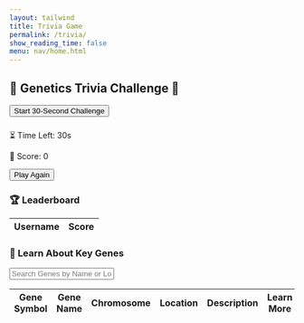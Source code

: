 ```yaml
---
layout: tailwind
title: Trivia Game
permalink: /trivia/
show_reading_time: false
menu: nav/home.html
---
```


<div class="pt-6"></div>

<div class="trivia-container space-y-6 p-6 bg-blue-100 rounded-2xl shadow-2xl max-w-2xl mx-auto font-[Comic Sans MS,cursive,sans-serif]">
  <h2 class="text-3xl font-extrabold text-blue-800 text-center">🧬 Genetics Trivia Challenge 🧠</h2>

  <div class="text-center">
    <button id="startGameButton"
      class="bg-blue-500 text-white px-6 py-3 rounded-full hover:bg-blue-600 focus:outline-none focus:ring-2 focus:ring-blue-300 shadow-md transition duration-300">
      Start 30‑Second Challenge
    </button>
  </div>

  <div id="gameContainer" class="hidden space-y-4">
    <h3 id="questionText" class="text-xl font-semibold text-blue-900 text-center"></h3>
    <div id="answersContainer" class="grid grid-cols-2 gap-4"></div>
    <div class="flex justify-between px-2">
      <p class="text-blue-800">⏳ Time Left: <span id="timer" class="font-bold text-blue-600">30</span>s</p>
      <p class="text-blue-800">🌟 Score: <span id="score" class="font-bold text-blue-700">0</span></p>
    </div>
  </div>

  <button id="playAgainButton"
          class="hidden bg-blue-400 text-white px-6 py-3 rounded-full hover:bg-blue-500 focus:outline-none focus:ring-2 focus:ring-blue-300 shadow-md transition duration-300">
     Play Again
  </button>

  <div id="leaderboardContainer" class="space-y-2 max-h-64 overflow-y-auto bg-white p-4 rounded-xl shadow-inner">
    <h3 class="text-xl font-semibold text-blue-900 text-center">🏆 Leaderboard</h3>
    <table class="w-full table-auto border-collapse">
      <thead>
        <tr class="bg-blue-200">
          <th class="border px-3 py-2 text-blue-900">Username</th>
          <th class="border px-3 py-2 text-blue-900">Score</th>
        </tr>
      </thead>
      <tbody id="leaderboardBody" class="text-blue-800"></tbody>
    </table>
  </div>

  <p id="message" class="text-red-500 text-center pt-2"></p>

  <!-- 🧬 Gene Information Table Section -->
  <div id="geneTableSection" class="mt-10">
    <h3 class="text-xl font-bold text-center text-blue-900 mb-4">🧬 Learn About Key Genes</h3>
    <!-- Search Bar -->
    <div class="mb-4 text-center">
    <input
      id="geneSearch"
      type="text"
      placeholder="Search Genes by Name or Location"
      class="p-2 border-2 border-gray-300 rounded-lg w-80 text-black"
      oninput="filterGeneTable()">    
    </div>
    <div id="geneTableContainer" class="overflow-x-auto bg-white rounded-2xl shadow-inner">
      <table class="min-w-full table-auto text-center border-collapse">
        <thead>
          <tr class="bg-blue-200">
            <th class="border px-3 py-2 text-blue-900">Gene Symbol</th>
            <th class="border px-3 py-2 text-blue-900">Gene Name</th>
            <th class="border px-3 py-2 text-blue-900">Chromosome</th>
            <th class="border px-3 py-2 text-blue-900">Location</th>
            <th class="border px-3 py-2 text-blue-900">Description</th>
            <th class="border px-3 py-2 text-blue-900">Learn More</th>
          </tr>
        </thead>
        <tbody id="geneTableBody" class="text-blue-800">
          <!-- Gene data rows will be dynamically inserted here -->
        </tbody>
      </table>
    </div>
  </div>
</div>

<script type="module">
  import { pythonURI, fetchOptions } from '{{site.baseurl}}/assets/js/api/config.js';

  let currentQuestions = [];

  async function getUserId() {
    const res = await fetch(pythonURI + '/api/id', fetchOptions);
    return (await res.json()).id;
  }

  async function fetchGameQuestions() {
    const res = await fetch(pythonURI + '/api/get_questions', fetchOptions);
    if (!res.ok) throw new Error('Failed to load questions');
    return await res.json();
  }

  async function updateLeaderboard() {
    const topRes = await fetch(pythonURI + '/api/scoreboard/top', fetchOptions);
    const top = await topRes.json();
    const tbody = document.getElementById('leaderboardBody');
    tbody.innerHTML = '';
    top.forEach(e => {
      const row = document.createElement('tr');
      row.innerHTML = `
        <td class="border px-2 py-1">${e.username}</td>
        <td class="border px-2 py-1">${e.score}</td>
      `;
      tbody.appendChild(row);
    });
  }

  function startChallenge(questions) {
    let idx = 0, score = 0;
    const duration = 30;
    let timeLeft = duration, timerId;
    const startBtn = document.getElementById('startGameButton');
    const gameCtn = document.getElementById('gameContainer');
    const qText    = document.getElementById('questionText');
    const ansCtn   = document.getElementById('answersContainer');
    const timerEl  = document.getElementById('timer');
    const scoreEl  = document.getElementById('score');
    const playAgainBtn = document.getElementById('playAgainButton');

    // Reset UI
    scoreEl.textContent = '0';
    timerEl.textContent = duration;
    startBtn.classList.add('hidden');
    playAgainBtn.classList.add('hidden');
    gameCtn.classList.remove('hidden');

    function showQuestion() {
      if (idx >= questions.length) idx = 0;
      const q = questions[idx++];
      qText.textContent = q.question;
      ansCtn.innerHTML = '';

      const opts = [...q.options].sort(() => Math.random() - 0.5);
      opts.forEach(opt => {
        const btn = document.createElement('button');
        btn.className = 'bg-blue-500 text-white p-3 rounded-lg hover:bg-blue-400 focus:outline-none focus:ring-2 focus:ring-blue-300 transition-all';
        btn.textContent = opt;

        btn.addEventListener('click', () => {
          ansCtn.querySelectorAll('button').forEach(b => b.disabled = true);

          if (opt === q.correct_answer) {
            btn.classList.remove('bg-blue-500', 'hover:bg-blue-400');
            btn.classList.add('bg-green-500', 'animate-pulse');
            score++;
            scoreEl.textContent = score;
          } else {
            btn.classList.remove('bg-blue-500', 'hover:bg-blue-400');
            btn.classList.add('bg-red-500', 'animate-pulse');
          }

          setTimeout(() => {
            btn.classList.remove('animate-pulse');
            updateLeaderboard();
            showQuestion();
          }, 800);
        });

        ansCtn.appendChild(btn);
      });
    }

    function tick() {
      timeLeft--;
      timerEl.textContent = timeLeft;
      if (timeLeft <= 0) {
        clearInterval(timerId);
        endChallenge();
      }
    }

    async function endChallenge() {
      ansCtn.querySelectorAll('button').forEach(b => b.disabled = true);
      const userId = await getUserId();
      await fetch(pythonURI + '/api/scoreboard/', {
        ...fetchOptions,
        method: 'POST',
        body: JSON.stringify({ score, userId })
      });
      updateLeaderboard();
      playAgainBtn.classList.remove('hidden');
    }

    showQuestion();
    timerId = setInterval(tick, 1000);
  }

  document.getElementById('startGameButton').addEventListener('click', async () => {
    document.getElementById('message').textContent = '';
    try {
      currentQuestions = await fetchGameQuestions();
      startChallenge(currentQuestions);
    } catch (e) {
      document.getElementById('message').textContent = e.message;
    }
  });

  document.getElementById('playAgainButton').addEventListener('click', async () => {
    document.getElementById('message').textContent = '';
    document.getElementById('playAgainButton').classList.add('hidden');
    try {
      currentQuestions = await fetchGameQuestions();
      startChallenge(currentQuestions);
    } catch (e) {
      document.getElementById('message').textContent = e.message;
    }
  });

  document.addEventListener("DOMContentLoaded", async () => {
    updateLeaderboard();
    const genes = await fetchGeneResources();
    renderGeneTable(genes);
  });

  async function fetchGeneResources() {
    const res = await fetch(pythonURI + '/api/gene_resources', fetchOptions);
    if (!res.ok) throw new Error('Failed to load gene resources');
    return await res.json();
  }

  function renderGeneTable(genes) {
    const tbody = document.getElementById('geneTableBody');
    tbody.innerHTML = '';

    genes.forEach(gene => {
      const row = document.createElement('tr');
      row.innerHTML = `
        <td class="border px-3 py-2 text-purple-900">${gene.symbol}</td>
        <td class="border px-3 py-2 text-purple-900">${gene.name}</td>
        <td class="border px-3 py-2 text-purple-900">${gene.chromosome}</td>
        <td class="border px-3 py-2 text-purple-900">${gene.map_location}</td>
        <td class="border px-3 py-2 text-purple-900">${gene.description}</td>
        <td class="border px-3 py-2 text-purple-900"><a href="${gene.url}" target="_blank" class="text-blue-500 underline">Learn more</a></td>
      `;
      tbody.appendChild(row);
    });
  }

  function filterGeneTable() {
    const query = document.getElementById('geneSearch').value.toLowerCase();
    const rows = document.querySelectorAll('#geneTableBody tr');
    rows.forEach(row => {
      const name = row.cells[1].textContent.toLowerCase();
      const location = row.cells[3].textContent.toLowerCase();
      row.style.display = (name.includes(query) || location.includes(query)) ? '' : 'none';
    });
  }
</script>
